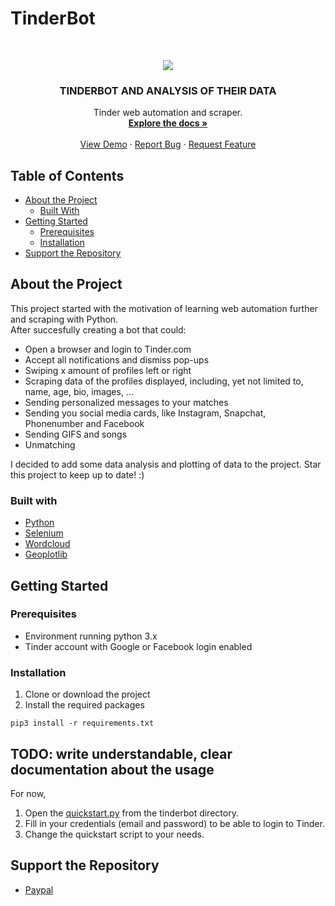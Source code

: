 # TinderBot

<!-- PROJECT LOGO -->
<br />
<p align="center">
  <a href="https://user-images.githubusercontent.com/60892381/94200140-384a7f80-feba-11ea-8fcf-ec4507eda017.jpg">
    <img src="https://user-images.githubusercontent.com/60892381/94200140-384a7f80-feba-11ea-8fcf-ec4507eda017.jpg">
  </a>

  <h3 align="center">TINDERBOT AND ANALYSIS OF THEIR DATA</h3>

  <p align="center">
    Tinder web automation and scraper.
    <br />
    <a href="https://github.com/frederikme/TinderBot"><strong>Explore the docs »</strong></a>
    <br />
    <br />
    <a href="https://github.com/frederikme/TinderBot">View Demo</a>
    ·
    <a href="https://github.com/frederikme/TinderBot/issues/new">Report Bug</a>
    ·
    <a href="https://github.com/frederikme/TinderBot/issues/new">Request Feature</a>
  </p>
</p>

<!-- TABLE OF CONTENTS -->
## Table of Contents

* [About the Project](#about-the-project)
  * [Built With](#built-with)
* [Getting Started](#getting-started)
  * [Prerequisites](#prerequisites)
  * [Installation](#installation)
* [Support the Repository](#support-the-repository)

<!-- ABOUT THE PROJECT -->
## About the Project
This project started with the motivation of learning web automation further and scraping with Python.</br>
After succesfully creating a bot that could:</br>

* Open a browser and login to Tinder.com
* Accept all notifications and dismiss pop-ups
* Swiping x amount of profiles left or right
* Scraping data of the profiles displayed, including, yet not limited to, name, age, bio, images, ...
* Sending personalized messages to your matches
* Sending you social media cards, like Instagram, Snapchat, Phonenumber and Facebook
* Sending GIFS and songs
* Unmatching

I decided to add some data analysis and plotting of data to the project. Star this project to keep up to date! :)

### Built with

* [Python](https://www.python.org/)
* [Selenium](https://selenium.dev)
* [Wordcloud](https://github.com/amueller/word_cloud)
* [Geoplotlib](https://github.com/andrea-cuttone/geoplotlib)

<!-- Getting Started -->
## Getting Started
### Prerequisites

- Environment running python 3.x
- Tinder account with Google or Facebook login enabled

### Installation
1. Clone or download the project
2. Install the required packages
```
pip3 install -r requirements.txt
```

## TODO: write understandable, clear documentation about the usage

For now, 
1. Open the [quickstart.py](https://github.com/frederikme/TinderBot/blob/master/tinderbot/quickstart.py) from the tinderbot directory.
2. Fill in your credentials (email and password) to be able to login to Tinder.
3. Change the quickstart script to your needs.

## Support the Repository

* [Paypal](https://paypal.me/frederikmees)

